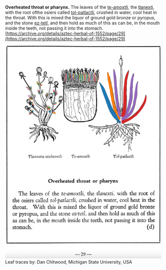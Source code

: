 **Overheated throat or pharynx.** The leaves of the [te-amoxtli](Te-amoxtli.md), the [tlanexti](Tlanextia_xiuhtontli.md), with the root ofthe osiers called [tol-patlactli](Tol-patlactli.md), crushed in water, cool heat in the throat. With this is mixed the liquor of ground gold bronze or pyropus, and the stone [ez-tetl](eztetl.md), and then hold as much of this as can be, in the mouth inside the teeth, not passing it into the stomach.  
[https://archive.org/details/aztec-herbal-of-1552/page/29](https://archive.org/details/aztec-herbal-of-1552/page/29)  


![D_p029.png](assets/D_p029.png)  
Leaf traces by: Dan Chitwood, Michigan State University, USA  